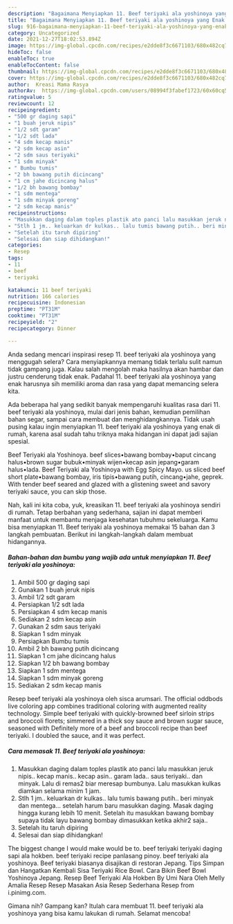 ```yaml
---
description: "Bagaimana Menyiapkan 11. Beef teriyaki ala yoshinoya yang Enak Banget"
title: "Bagaimana Menyiapkan 11. Beef teriyaki ala yoshinoya yang Enak Banget"
slug: 916-bagaimana-menyiapkan-11-beef-teriyaki-ala-yoshinoya-yang-enak-banget
category: Uncategorized
date: 2021-12-27T18:02:53.894Z
image: https://img-global.cpcdn.com/recipes/e2dde8f3c6671103/680x482cq70/11-beef-teriyaki-ala-yoshinoya-foto-resep-utama.jpg
hideToc: false
enableToc: true
enableTocContent: false
thumbnail: https://img-global.cpcdn.com/recipes/e2dde8f3c6671103/680x482cq70/11-beef-teriyaki-ala-yoshinoya-foto-resep-utama.jpg
cover: https://img-global.cpcdn.com/recipes/e2dde8f3c6671103/680x482cq70/11-beef-teriyaki-ala-yoshinoya-foto-resep-utama.jpg
author:  Kreasi Mama Rasya
authorAv:  https://img-global.cpcdn.com/users/08994f3fabef1723/60x60cq50/avatar.jpg
ratingvalue: 5
reviewcount: 12
recipeingredient:
- "500 gr daging sapi"
- "1 buah jeruk nipis"
- "1/2 sdt garam"
- "1/2 sdt lada"
- "4 sdm kecap manis"
- "2 sdm kecap asin"
- "2 sdm saus teriyaki"
- "1 sdm minyak"
- " Bumbu tumis"
- "2 bh bawang putih dicincang"
- "1 cm jahe dicincang halus"
- "1/2 bh bawang bombay"
- "1 sdm mentega"
- "1 sdm minyak goreng"
- "2 sdm kecap manis"
recipeinstructions:
- "Masukkan daging dalam toples plastik ato panci lalu masukkan jeruk nipis.. kecap manis.. kecap asin.. garam lada.. saus teriyaki.. dan minyak. Lalu di remas2 biar meresap bumbunya. Lalu masukkan kulkas diamkan selama minim 1 jam."
- "Stlh 1 jm.. keluarkan dr kulkas.. lalu tumis bawang putih.. beri minyak dan mentega... setelah harum baru masukkan daging. Masak daging hingga kurang lebih 10 menit. Setelah itu masukkan bawang bombay supaya tidak layu bawang bombay dimasukkan ketika akhir2 saja.."
- "Setelah itu taruh dipiring"
- "Selesai dan siap dihidangkan!"
categories:
- Resep
tags:
- 11
- beef
- teriyaki

katakunci: 11 beef teriyaki 
nutrition: 166 calories
recipecuisine: Indonesian
preptime: "PT31M"
cooktime: "PT31M"
recipeyield: "2"
recipecategory: Dinner

---
```



Anda sedang mencari inspirasi resep 11. beef teriyaki ala yoshinoya yang menggugah selera? Cara menyiapkannya memang tidak terlalu sulit namun tidak gampang juga. Kalau salah mengolah maka hasilnya akan hambar dan justru cenderung tidak enak. Padahal 11. beef teriyaki ala yoshinoya yang enak harusnya sih memiliki aroma dan rasa yang dapat memancing selera kita.


Ada beberapa hal yang sedikit banyak mempengaruhi kualitas rasa dari 11. beef teriyaki ala yoshinoya, mulai dari jenis bahan, kemudian pemilihan bahan segar, sampai cara membuat dan menghidangkannya. Tidak usah pusing kalau ingin menyiapkan 11. beef teriyaki ala yoshinoya yang enak di rumah, karena asal sudah tahu triknya maka hidangan ini dapat jadi sajian spesial.

Beef Teriyaki ala Yoshinoya. beef slices•bawang bombay•baput cincang halus•brown sugar bubuk•minyak wijen•kecap asin jepang•garam halus•lada. Beef Teriyaki ala Yoshinoya with Egg Spicy Mayo. us sliced beef short plate•bawang bombay, iris tipis•bawang putih, cincang•jahe, geprek. With tender beef seared and glazed with a glistening sweet and savory teriyaki sauce, you can skip those.


Nah, kali ini kita coba, yuk, kreasikan 11. beef teriyaki ala yoshinoya sendiri di rumah. Tetap berbahan yang sederhana, sajian ini dapat memberi manfaat untuk membantu menjaga kesehatan tubuhmu sekeluarga. Kamu bisa menyiapkan 11. Beef teriyaki ala yoshinoya memakai 15 bahan dan 3 langkah pembuatan. Berikut ini langkah-langkah dalam membuat hidangannya.

<!--inarticleads1-->

##### Bahan-bahan dan bumbu yang wajib ada untuk menyiapkan 11. Beef teriyaki ala yoshinoya:

1. Ambil 500 gr daging sapi
1. Gunakan 1 buah jeruk nipis
1. Ambil 1/2 sdt garam
1. Persiapkan 1/2 sdt lada
1. Persiapkan 4 sdm kecap manis
1. Sediakan 2 sdm kecap asin
1. Gunakan 2 sdm saus teriyaki
1. Siapkan 1 sdm minyak
1. Persiapkan  Bumbu tumis
1. Ambil 2 bh bawang putih dicincang
1. Siapkan 1 cm jahe dicincang halus
1. Siapkan 1/2 bh bawang bombay
1. Siapkan 1 sdm mentega
1. Siapkan 1 sdm minyak goreng
1. Sediakan 2 sdm kecap manis


Resep beef teriyaki ala yoshinoya oleh sisca arumsari. The official oddbods live coloring app combines traditional coloring with augmented reality technology. Simple beef teriyaki with quickly-browned beef sirloin strips and broccoli florets; simmered in a thick soy sauce and brown sugar sauce, seasoned with Definitely more of a beef and broccoli recipe than beef teriyaki. I doubled the sauce, and it was perfect. 

<!--inarticleads2-->

##### Cara memasak 11. Beef teriyaki ala yoshinoya:

1. Masukkan daging dalam toples plastik ato panci lalu masukkan jeruk nipis.. kecap manis.. kecap asin.. garam lada.. saus teriyaki.. dan minyak. Lalu di remas2 biar meresap bumbunya. Lalu masukkan kulkas diamkan selama minim 1 jam.
1. Stlh 1 jm.. keluarkan dr kulkas.. lalu tumis bawang putih.. beri minyak dan mentega... setelah harum baru masukkan daging. Masak daging hingga kurang lebih 10 menit. Setelah itu masukkan bawang bombay supaya tidak layu bawang bombay dimasukkan ketika akhir2 saja..
1. Setelah itu taruh dipiring
1. Selesai dan siap dihidangkan!

The biggest change I would make would be to. beef teriyaki teriyaki daging sapi ala hokben. beef teriyaki recipe panlasang pinoy. beef teriyaki ala yoshinoya. Beef teriyaki biasanya disajikan di restoran Jepang. Tips Simpan dan Hangatkan Kembali Sisa Teriyaki Rice Bowl. Cara Bikin Beef Bowl Yoshinoya Jepang. Resep Beef Teriyaki Ala Hokben By Umi Nara Oleh Melly Amalia Resep Resep Masakan Asia Resep Sederhana Resep from i.pinimg.com. 

Gimana nih? Gampang kan? Itulah cara membuat 11. beef teriyaki ala yoshinoya yang bisa kamu lakukan di rumah. Selamat mencoba!
